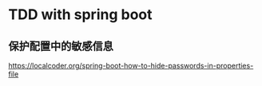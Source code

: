 # TDD with spring boot


保护配置中的敏感信息
---
https://localcoder.org/spring-boot-how-to-hide-passwords-in-properties-file